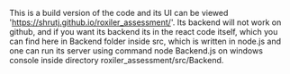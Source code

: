 This is a build version of the code and its UI can be viewed 'https://shrutj.github.io/roxiler_assessment/'. 
Its backend will not work on github, and if you want its backend its in the react code itself, which you can find here in Backend folder inside src, which is written in node.js and one can run its server using command node Backend.js on windows console inside directory roxiler_assessment/src/Backend.
